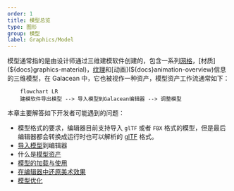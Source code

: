```yaml
---
order: 1
title: 模型总览
type: 图形
group: 模型
label: Graphics/Model
---
```


模型通常指的是由设计师通过三维建模软件创建的，包含一系列[网格](${docs}graphics-mesh)，[材质](${docs}graphics-material)，[纹理](${docs}graphics-texture)和[动画](${docs}animation-overview)信息的三维模型，在 Galacean 中，它也被视作一种资产，模型资产工作流通常如下：

```mermaid
	flowchart LR
	建模软件导出模型 --> 导入模型到Galacean编辑器 --> 调整模型
```

本章主要解答如下开发者可能遇到的问题：

- 模型格式的要求，编辑器目前支持导入 `glTF` 或者 `FBX` 格式的模型，但是最后编辑器都会转换成运行时也可以解析的 [glTF](${docs}graphics-model-glTF) 格式。
- [导入模型](${docs}graphics-model-importGlTF)到编辑器
- 什么是[模型资产](${docs}graphics-model-assets)
- [模型的加载与使用](${docs}graphics-model-use)
- [在编辑器中还原美术效果](${docs}graphics-model-restoration)
- [模型优化](${docs}graphics-model-opt)
